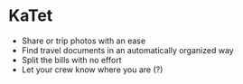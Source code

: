 # KaTet

- Share or trip photos with an ease
- Find travel documents in an automatically organized way
- Split the bills with no effort
- Let your crew know where you are (?)

